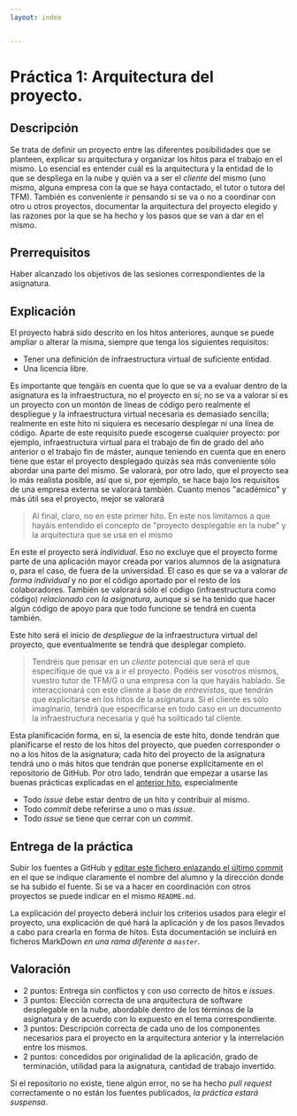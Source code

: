 ```yaml
---
layout: index


---
```

Práctica 1: Arquitectura del proyecto.
=====================================

Descripción
-----------------

Se trata de definir un proyecto entre las diferentes
posibilidades que se planteen, explicar su arquitectura y organizar los hitos para el trabajo en
el mismo. Lo esencial es entender cuál es la arquitectura y la entidad
de lo que se despliega en la nube y quién va a ser el
*cliente* del mismo (uno mismo, alguna 
empresa con la que se haya contactado, el tutor o tutora del TFM). 
También es conveniente ir pensando si se va o no a coordinar con otro
u otros proyectos, documentar la arquitectura del proyecto elegido y las razones por la que se ha 
hecho y los pasos que se van a dar en el mismo.

Prerrequisitos
--------------------

Haber alcanzado los objetivos de las sesiones correspondientes de la asignatura. 

Explicación
----------------

El proyecto habrá sido descrito en los hitos anteriores, aunque se
puede ampliar o alterar la misma, siempre que tenga los siguientes requisitos:

- Tener una definición de infraestructura virtual de suficiente entidad.
- Una licencia libre.

Es importante que tengáis en cuenta que lo que se va a evaluar dentro
de la asignatura es la infraestructura, no el proyecto en sí; no se va
a valorar si es un proyecto con un montón de líneas de código pero
realmente el despliegue y la infraestructura virtual necesaria es
demasiado sencilla; realmente en este hito ni siquiera es necesario
desplegar ni una línea de código.
Aparte de este requisito puede escogerse cualquier
proyecto: por ejemplo, infraestructura
virtual para el trabajo de fin de grado del año anterior o el trabajo fin de
máster, aunque teniendo en cuenta que en enero tiene que estar el
proyecto desplegado quizás sea más conveniente sólo abordar una parte
del mismo. Se valorará,
por otro lado, que el proyecto sea lo más realista posible, así que
si, por ejemplo, se hace bajo los requisitos de una empresa externa se valorará
también. Cuanto menos "académico" y más útil sea el proyecto, mejor se
valorará

>Al final, claro, no en este primer hito. En este nos limitamos a que
>hayáis entendido el concepto de "proyecto desplegable en la nube" y
>la arquitectura que se usa en el mismo

En este el proyecto será *individual*. Eso no excluye que el proyecto forme
parte de una aplicación mayor creada por varios alumnos de la asignatura
o, para el caso, de fuera de la universidad. El caso es que se va a
valorar *de forma individual* y no por el código aportado por el resto
de los colaboradores. También se valorará sólo el código
(infraestructura como código) *relacionado
con la asignatura*, aunque si se ha tenido que hacer algún código de
apoyo para que todo funcione se tendrá en cuenta también. 

Este hito será el inicio de *despliegue* de la infraestructura virtual
del proyecto, que eventualmente se tendrá que desplegar completo.

> Tendréis que pensar en un *cliente* potencial  que será el que
> especifique de qué va a ir el proyecto. Podéis ser vosotros mismos,
> vuestro tutor de TFM/G o una empresa con la que hayáis hablado. Se
> interaccionará con este cliente a base de *entrevistas*, que tendrán
> que explicitarse en los hitos de la asignatura.
>Si el cliente es sólo imaginario, tendrá que especificarse en todo
>caso en un documento la infraestructura necesaria y qué ha soliticado
>tal cliente. 

Esta planificación forma, en sí, la esencia de este hito, donde
tendrán que planificarse el resto de los hitos del proyecto, que
pueden corresponder o no a los hitos de la asignatura; cada hito del
proyecto de la asignatura tendrá uno o más hitos que tendrán que
ponerse explícitamente en el repositorio de GitHub. Por otro lado,
tendrán que empezar a usarse las buenas prácticas explicadas en
el [anterior hito](0.Repositorio), especialmente

* Todo *issue* debe estar dentro de un hito y contribuir al mismo.
* Todo *commit* debe referirse a uno o mas *issue*.
* Todo *issue* se tiene que cerrar con un *commit*. 


Entrega de la práctica
--------------------------------

Subir los fuentes a GitHub y 
[editar este fichero enlazando el último commit](https://github.com/JJ/CC-17-18/blob/master/proyecto/1.md)
en el 
que se indique claramente el nombre del alumno y la dirección donde se ha subido el
fuente. Si se va a hacer en coordinación con otros proyectos se
puede indicar en el mismo `README.md`. 

La explicación del proyecto deberá incluir los criterios usados para
elegir el proyecto, una explicación de qué hará la aplicación y de
los pasos llevados a cabo para crearla en forma de hitos. Esta documentación se incluirá
en ficheros MarkDown *en una rama diferente a `master`*.

Valoración
--------------

* 2 puntos: Entrega sin conflictos y con uso correcto de hitos e *issues*.
* 3 puntos: Elección correcta de una arquitectura de software
  desplegable en la nube, abordable dentro de los términos de la
  asignatura y de acuerdo con lo expuesto en el tema correspondiente.
* 3 puntos: Descripción correcta de cada uno de los componentes
  necesarios para el proyecto en la arquitectura anterior y la
  interrelación entre los mismos. 
* 2 puntos: concedidos por originalidad de la aplicación, grado de
  terminación, utilidad para la asignatura, cantidad de trabajo
  invertido.
  
Si el repositorio no existe, tiene algún error, no se ha hecho *pull
request* correctamente o no están los fuentes publicados, *la práctica
estará suspensa*. 
